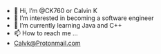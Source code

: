 - 👋 Hi, I’m @CK760 or Calvin K
- 👀 I’m interested in becoming a software engineer
- 🌱 I’m currently learning Java and C++
- 📫 How to reach me ...
- Calvk@Protonmail.com

<!---
CK760/CK760 is a ✨ special ✨ repository because its `README.md` (this file) appears on your GitHub profile.
You can click the Preview link to take a look at your changes.
--->
